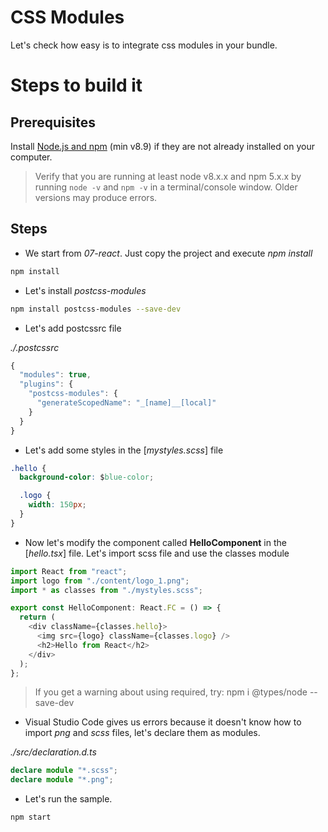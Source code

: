 # CSS Modules

Let's check how easy is to integrate css modules in your bundle.

# Steps to build it

## Prerequisites

Install [Node.js and npm](https://nodejs.org/en/) (min v8.9) if they are not already installed on your computer.

> Verify that you are running at least node v8.x.x and npm 5.x.x by running `node -v` and `npm -v` in a terminal/console window. Older versions may produce errors.

## Steps

- We start from _07-react_. Just copy the project and execute _npm install_

```bash
npm install
```

- Let's install _postcss-modules_

```bash
npm install postcss-modules --save-dev
```

- Let's add postcssrc file

_./.postcssrc_

```javascript
{
  "modules": true,
  "plugins": {
    "postcss-modules": {
      "generateScopedName": "_[name]__[local]"
    }
  }
}
```

- Let's add some styles in the [_mystyles.scss_] file

```css
.hello {
  background-color: $blue-color;

  .logo {
    width: 150px;
  }
}
```

- Now let's modify the component called **HelloComponent** in the [_hello.tsx_] file. Let's import scss file and use the classes module

```javascript
import React from "react";
import logo from "./content/logo_1.png";
import * as classes from "./mystyles.scss";

export const HelloComponent: React.FC = () => {
  return (
    <div className={classes.hello}>
      <img src={logo} className={classes.logo} />
      <h2>Hello from React</h2>
    </div>
  );
};
```

> If you get a warning about using required, try: npm i @types/node --save-dev

- Visual Studio Code gives us errors because it doesn't know how to import _png_ and _scss_ files, let's declare them as modules.

_./src/declaration.d.ts_

```typescript
declare module "*.scss";
declare module "*.png";
```

- Let's run the sample.

```bash
npm start
```
